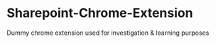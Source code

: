 # Sharepoint-Chrome-Extension
Dummy chrome extension used for investigation &amp; learning purposes
